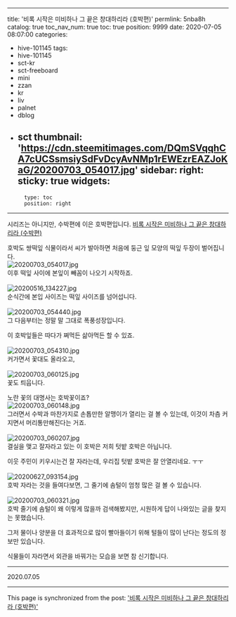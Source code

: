 
---
title: '비록 시작은 미비하나 그 끝은 창대하리라 (호박편)'
permlink: 5nba8h
catalog: true
toc_nav_num: true
toc: true
position: 9999
date: 2020-07-05 08:07:00
categories:
- hive-101145
tags:
- hive-101145
- sct-kr
- sct-freeboard
- mini
- zzan
- kr
- liv
- palnet
- dblog
- sct
thumbnail: 'https://cdn.steemitimages.com/DQmSVqqhCA7cUCSsmsiySdFvDcyAvNMp1rEWEzrEAZJoKaG/20200703_054017.jpg'
sidebar:
    right:
        sticky: true
widgets:
    -
        type: toc
        position: right
---


시리즈는 아니지만, 수박편에 이은 호박편입니다.
[비록 시작은 미비하나 그 끝은 창대하리라 (수박편)](https://steemit.com/hive-101145/@lucky2015/41c2zk)

호박도 쌍떡잎 식물이라서 씨가 발아하면 처음에 둥근 잎 모양의 떡잎 두장이 벌어집니다.
<br>
![20200703_054017.jpg](https://cdn.steemitimages.com/DQmSVqqhCA7cUCSsmsiySdFvDcyAvNMp1rEWEzrEAZJoKaG/20200703_054017.jpg)
<br>
이후 떡잎 사이에 본잎이 빼꼼이 나오기 시작하죠.
<br>
<br>
![20200516_134227.jpg](https://cdn.steemitimages.com/DQmNcJNgrVARcvNhpNZcU4XSFrABaaM7N7HyXuE6sAwEU65/20200516_134227.jpg)
<br>
순식간에 본입 사이즈는 떡잎 사이즈를 넘어섭니다.
<br>
<br>
![20200703_054440.jpg](https://cdn.steemitimages.com/DQmWh92cuuEBHvcZYqvz29sfTGGbq1KxNN6eesGNjPn7w5R/20200703_054440.jpg)
<br>
그 다음부터는 정말 말 그대로 폭풍성장입니다.

이 호박잎들은 따다가 쪄먹든 삶아먹든 할 수 있죠.
<br>
<br>
![20200703_054310.jpg](https://cdn.steemitimages.com/DQmQXyG5rGrK9niQ9LbuD7cTwPp4p4vTvK3WLhhV78Se7jK/20200703_054310.jpg)
<br>
커가면서 꽃대도 올라오고,
<br>
<br>
![20200703_060125.jpg](https://cdn.steemitimages.com/DQma1LFDEnBV7NvFRSakBWos2RqDuvRtxT3kYtoSCSaauLo/20200703_060125.jpg)
<br>
꽃도 틔웁니다.

노란 꽃의 대명사는 호박꽃이죠?
<br>
![20200703_060148.jpg](https://cdn.steemitimages.com/DQmUYGaFMfssKyvLH1YoMGPEDyGgyvpNfoa99sc5wTmPRtq/20200703_060148.jpg)
<br>
그러면서 수박과 마찬가지로 손톱만한 알맹이가 열리는 걸 볼 수 있는데, 이것이 차츰 커지면서 머리통만해진다는 거죠.
<br>
<br>
![20200703_060207.jpg](https://cdn.steemitimages.com/DQme8mrv1U4Vp8bhie2Bbd8Wj8hhqrXY7YTkQENNcPCxkSv/20200703_060207.jpg)
<br>
결실을 맺고 잘자라고 있는 이 호박은 저희 텃밭 호박은 아닙니다.

이웃 주민이 키우시는건 잘 자라는데, 우리집 텃밭 호박은 잘 안열리네요. ㅜㅜ
<br>
<br>
![20200627_093154.jpg](https://cdn.steemitimages.com/DQmWRN6Fw9yYV5gwuvLxQaBXteo2zKw2qdRGzbUPj1Uwikm/20200627_093154.jpg)
<br>
호박 자라는 것을 들여다보면, 그 줄기에 솜털이 엄청 많은 걸 볼 수 있습니다.
 <br>
<br>
![20200703_060321.jpg](https://cdn.steemitimages.com/DQmYYvZXL5sMPsDVi1NtmLNgqPY6RnYdSWtx83zu8vD5j6U/20200703_060321.jpg)
<br>
호박 줄기에 솜털이 왜 이렇게 많을까 검색해봤지만, 시원하게 답이 나와있는 글을 찾지는 못했습니다.

그저 물이나 양분을 더 효과적으로 많이 빨아들이기 위해 털들이 많이 난다는 정도의 정보만 있습니다.
 
식물들이 자라면서 외관을 바꿔가는 모습을 보면 참 신기합니다.

***

2020.07.05

- - -

This page is synchronized from the post: ['비록 시작은 미비하나 그 끝은 창대하리라 (호박편)'](https://steemit.com/@lucky2015/5nba8h)
